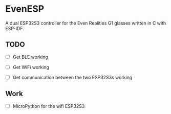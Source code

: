 # EvenESP

A dual ESP32S3 controller for the Even Realities G1 glasses written in C with ESP-IDF.



## TODO

- [ ] Get BLE working
- [ ] Get WiFi working
- [ ] Get communication between the two ESP32S3s working


## Work

- [ ] MicroPython for the wifi ESP32S3

